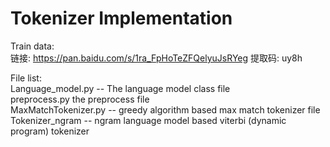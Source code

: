 # Tokenizer Implementation

Train data:  
链接: https://pan.baidu.com/s/1ra_FpHoTeZFQelyuJsRYeg 提取码: uy8h  

File list:  
Language_model.py  -- The language model class file  
preprocess.py  the preprocess file  
MaxMatchTokenizer.py -- greedy algorithm based max match tokenizer file  
Tokenizer_ngram -- ngram language model based viterbi (dynamic program) tokenizer
